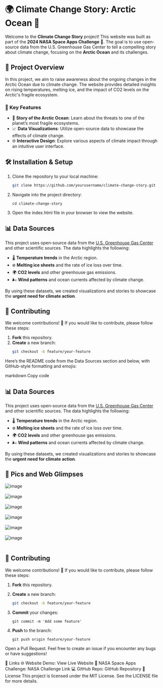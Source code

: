 # 🌍 Climate Change Story: Arctic Ocean 📖

Welcome to the **Climate Change Story** project! This website was built as part of the **2024 NASA Space Apps Challenge** 🌟. The goal is to use open-source data from the U.S. Greenhouse Gas Center to tell a compelling story about climate change, focusing on the **Arctic Ocean** and its challenges.

## 🌟 Project Overview

In this project, we aim to raise awareness about the ongoing changes in the Arctic Ocean due to climate change. The website provides detailed insights on rising temperatures, melting ice, and the impact of CO2 levels on the Arctic's fragile ecosystem.

### 🌊 Key Features

- 🧊 **Story of the Arctic Ocean**: Learn about the threats to one of the planet’s most fragile ecosystems.
- 📈 **Data Visualizations**: Utilize open-source data to showcase the effects of climate change.
- 🌐 **Interactive Design**: Explore various aspects of climate impact through an intuitive user interface.

## 🛠️ Installation & Setup

1. Clone the repository to your local machine:
   ```bash
   git clone https://github.com/yourusername/climate-change-story.git
2. Navigate into the project directory:
    ```
    cd climate-change-story
    ```
3. Open the index.html file in your browser to view the website.


## 📊 Data Sources

This project uses open-source data from the [U.S. Greenhouse Gas Center](https://www.epa.gov/ghgemissions) and other scientific sources. The data highlights the following:

- 🌡️ **Temperature trends** in the Arctic region.
- ❄️ **Melting ice sheets** and the rate of ice loss over time.
- 🌍 **CO2 levels** and other greenhouse gas emissions.
- 🌬️ **Wind patterns** and ocean currents affected by climate change.

By using these datasets, we created visualizations and stories to showcase the **urgent need for climate action**.

## 🤝 Contributing

We welcome contributions! 🙌 If you would like to contribute, please follow these steps:

1. **Fork** this repository.
2. **Create** a new branch: 
   ```bash
   git checkout -b feature/your-feature

   
Here’s the README code from the Data Sources section and below, with GitHub-style formatting and emojis:

markdown
Copy code
## 📊 Data Sources

This project uses open-source data from the [U.S. Greenhouse Gas Center](https://www.epa.gov/ghgemissions) and other scientific sources. The data highlights the following:

- 🌡️ **Temperature trends** in the Arctic region.
- ❄️ **Melting ice sheets** and the rate of ice loss over time.
- 🌍 **CO2 levels** and other greenhouse gas emissions.
- 🌬️ **Wind patterns** and ocean currents affected by climate change.

By using these datasets, we created visualizations and stories to showcase the **urgent need for climate action**.

## 📸 Pics and Web Glimpses
![image](https://github.com/user-attachments/assets/5d7c70e4-ad41-40b6-be55-2462b056e7b3) <br> <br>
![image](https://github.com/user-attachments/assets/a658bbb5-0cda-41b6-9625-65c6efcfd0b6) <br> <br>
![image](https://github.com/user-attachments/assets/352ecd9f-1f82-4523-b897-96b7bad1299b) <br> <br>
![image](https://github.com/user-attachments/assets/91d9f453-e8a0-4042-b549-9916456ac43d) <br> <br>
![image](https://github.com/user-attachments/assets/6e4a92d4-c288-47ef-b0a8-4b7a79a91c8f) <br> <br>
![image](https://github.com/user-attachments/assets/801d95e6-6058-456f-9d17-c2bb74f491c1) <br> <br>







## 🤝 Contributing

We welcome contributions! 🙌 If you would like to contribute, please follow these steps:

1. **Fork** this repository.
2. **Create** a new branch: 
   ```bash
   git checkout -b feature/your-feature
   
3. **Commit** your changes:
    ```
    git commit -m 'Add some feature'
    ```
    
4. **Push** to the branch:
    ```
    git push origin feature/your-feature
    ```
Open a Pull Request.
Feel free to create an issue if you encounter any bugs or have suggestions!

🔗 Links
🌐 Website Demo: View Live Website
📝 NASA Space Apps Challenge: NASA Challenge Link
💻 GitHub Repo: GitHub Repository
📄 License
This project is licensed under the MIT License. See the LICENSE file for more details.


